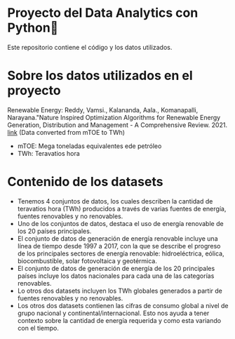 # Proyecto del Data Analytics con Python🐍

Este repositorio contiene el código y los datos utilizados.

# Sobre los datos utilizados en el proyecto

Renewable Energy: Reddy, Vamsi., Kalananda, Aala., Komanapalli, Narayana."Nature Inspired Optimization Algorithms for Renewable Energy Generation, Distribution and Management - A Comprehensive Review. 2021. [link](https://yearbook.enerdata.net/total-energy/world-consumption-statistics.html)
(Data converted from mTOE to TWh)

* mTOE: Mega toneladas equivalentes ede petróleo
* TWh: Teravatios hora

# Contenido de los datasets

- Tenemos 4 conjuntos de datos, los cuales describen la cantidad de teravatios hora (TWh) producidos a través de varias fuentes de energía, fuentes renovables y no renovables. 
- Uno de los conjuntos de datos, destaca el uso de energía renovable de los 20 países principales. 
- El conjunto de datos de generación de energía renovable incluye una línea de tiempo desde 1997 a 2017, con la que se describe el progreso de los principales sectores de energía renovable: hidroeléctrica, eólica, biocombustible, solar fotovoltaica y geotérmica.
- El conjunto de datos de generación de energía de los 20 principales países incluye los datos nacionales para cada una de las categorías renovables.
- Lo otros dos datasets incluyen los TWh globales generados a partir de fuentes renovables y no renovables.
- Los otros dos datasets contienen las cifras de consumo global a nivel de grupo nacional y continental/internacional. Esto nos ayuda a tener contexto sobre la cantidad de energía requerida y como esta variando con el tiempo.